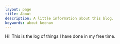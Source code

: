 ```yaml
---
layout: page
title: About
description: A little information about this blog.
keywords: about keenan 
---
```


Hi! This is the log of things I have done in my free time.

